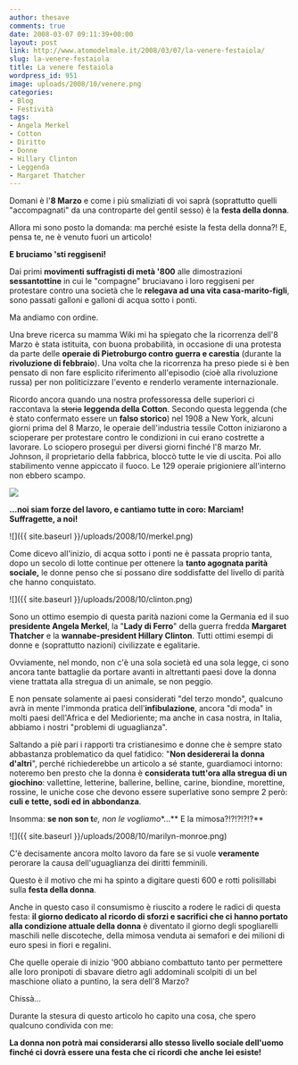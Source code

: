 ```yaml
---
author: thesave
comments: true
date: 2008-03-07 09:11:39+00:00
layout: post
link: http://www.atomodelmale.it/2008/03/07/la-venere-festaiola/
slug: la-venere-festaiola
title: La venere festaiola
wordpress_id: 951
image: uploads/2008/10/venere.png
categories:
- Blog
- Festività
tags:
- Angela Merkel
- Cotton
- Diritto
- Donne
- Hillary Clinton
- Leggenda
- Margaret Thatcher
---
```


Domani è l'**8 Marzo** e come i più smaliziati di voi saprà (soprattutto quelli "accompagnati" da una controparte del gentil sesso) è la **festa della donna**.

Allora mi sono posto la domanda: ma perché esiste la festa della donna?! E, pensa te, ne è venuto fuori un articolo!

**E bruciamo 'sti reggiseni!**

Dai primi **movimenti suffragisti di metà '800** alle dimostrazioni **sessantottine** in cui le "compagne" bruciavano i loro reggiseni per protestare contro una società che le **relegava ad una vita casa-marito-figli**, sono passati galloni e galloni di acqua sotto i ponti.

Ma andiamo con ordine.

Una breve ricerca su mamma Wiki mi ha spiegato che la ricorrenza dell'8 Marzo è stata istituita, con buona probabilità, in occasione di una protesta da parte delle **operaie di Pietroburgo  contro guerra e carestia** (durante la **rivoluzione di febbraio**). Una volta che la ricorrenza ha preso piede si è ben pensato di non fare esplicito riferimento all'episodio (cioè alla rivoluzione russa) per non politicizzare l'evento e renderlo veramente internazionale.

Ricordo ancora quando una nostra professoressa delle superiori ci raccontava la <strike>storia</strike> **leggenda della Cotton**. Secondo questa leggenda (che è stato confermato essere un **falso storico**) nel 1908 a New York, alcuni giorni prima del 8 Marzo, le operaie dell'industria tessile Cotton iniziarono a scioperare per protestare contro le condizioni in cui erano costrette a lavorare. Lo sciopero proseguì per diversi giorni finché l'8 marzo Mr. Johnson, il proprietario della fabbrica, bloccò tutte le vie di uscita. Poi allo stabilimento venne appiccato il fuoco. Le 129 operaie prigioniere all'interno non ebbero scampo.

![](/wp-includes/js/tinymce/plugins/wordpress/img/trans.gif)  

  

**...noi siam forze del lavoro, e cantiamo tutte in coro: Marciam! Suffragette, a noi!**

![]({{ site.baseurl }}/uploads/2008/10/merkel.png)

Come dicevo all'inizio, di acqua sotto i ponti ne è passata proprio tanta, dopo un secolo di lotte continue per ottenere la **tanto agognata parità sociale,** le donne penso che si possano dire soddisfatte del livello di parità che hanno conquistato.

![]({{ site.baseurl }}/uploads/2008/10/clinton.png)

Sono un ottimo esempio di questa parità nazioni come la Germania ed il suo **presidente Angela Merkel**, la "**Lady di Ferro**" della guerra fredda **Margaret Thatcher** e la **wannabe-president Hillary Clinton**. Tutti ottimi esempi di donne e (soprattutto nazioni) civilizzate e egalitarie.

Ovviamente, nel mondo, non c'è una sola società ed una sola legge, ci sono ancora tante battaglie da portare avanti in altrettanti paesi dove la donna viene trattata alla stregua di un animale, se non peggio.

E non pensate solamente ai paesi considerati "del terzo mondo", qualcuno avrà in mente l'immonda pratica dell'**infibulazione**, ancora "di moda" in molti paesi dell'Africa e del Medioriente; ma anche in casa nostra, in Italia, abbiamo i nostri "problemi di uguaglianza".

Saltando a piè pari i rapporti tra cristianesimo e donne che è sempre stato abbastanza problematico da quel fatidico: "**Non desidererai la donna d'altri**", perché richiederebbe un articolo a sé stante, guardiamoci intorno: noteremo ben presto che la donna è **considerata tutt'ora alla stregua di un giochino**: vallettine, letterine, ballerine, belline, carine, biondine, morettine, rossine, le uniche cose che devono essere superlative sono sempre 2 però: **culi e tette, sodi ed in abbondanza**.

Insomma: **se non son t***e, non le vogliamo**...** E la mimosa?!?!?!?!?**

![]({{ site.baseurl }}/uploads/2008/10/marilyn-monroe.png)

C'è decisamente ancora molto lavoro da fare se si vuole **veramente** perorare la causa dell'uguaglianza dei diritti femminili.

Questo è il motivo che mi ha spinto a digitare questi 600 e rotti polisillabi sulla **festa della donna**.

Anche in questo caso il consumismo è riuscito a rodere le radici di questa festa: **il giorno dedicato al ricordo di sforzi e sacrifici che ci hanno portato alla condizione attuale della donna** è diventato il giorno degli spogliarelli maschili nelle discoteche, della mimosa venduta ai semafori e dei milioni di euro spesi in fiori e regalini.

Che quelle operaie di inizio '900 abbiano combattuto tanto per permettere alle loro pronipoti di sbavare dietro agli addominali scolpiti di un bel maschione oliato a puntino, la sera dell'8 Marzo?

Chissà...

Durante la stesura di questo articolo ho capito una cosa, che spero qualcuno condivida con me:

**La donna non potrà mai considerarsi allo stesso livello sociale dell'uomo finché ci dovrà essere una festa che ci ricordi che anche lei esiste!**
